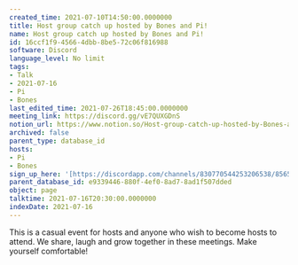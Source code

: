 ```yaml
---
created_time: 2021-07-10T14:50:00.0000000
title: Host group catch up hosted by Bones and Pi!
name: Host group catch up hosted by Bones and Pi!
id: 16ccf1f9-4566-4dbb-8be5-72c06f816988
software: Discord
language_level: No limit
tags:
- Talk
- 2021-07-16
- Pi
- Bones
last_edited_time: 2021-07-26T18:45:00.0000000
meeting_link: https://discord.gg/vE7QUXGDnS
notion_url: https://www.notion.so/Host-group-catch-up-hosted-by-Bones-and-Pi-16ccf1f945664dbb8be572c06f816988
archived: false
parent_type: database_id
hosts:
- Pi
- Bones
sign_up_here: '[https://discordapp.com/channels/830770544253206538/856580095464046620/863309109738078228](https://discordapp.com/channels/830770544253206538/856580095464046620/863309109738078228)'
parent_database_id: e9339446-880f-4ef0-8ad7-8ad1f507dded
object: page
talktime: 2021-07-16T20:30:00.0000000
indexDate: 2021-07-16
---
```


This is a casual event for hosts and anyone who wish to become hosts to attend.  We share, laugh and grow together in these meetings.  Make yourself comfortable!






